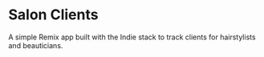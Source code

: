 # Salon Clients

A simple Remix app built with the Indie stack to track clients for hairstylists and beauticians.
